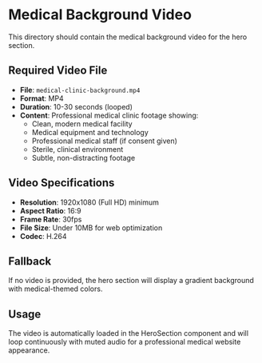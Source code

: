 # Medical Background Video

This directory should contain the medical background video for the hero section.

## Required Video File
- **File**: `medical-clinic-background.mp4`
- **Format**: MP4
- **Duration**: 10-30 seconds (looped)
- **Content**: Professional medical clinic footage showing:
  - Clean, modern medical facility
  - Medical equipment and technology
  - Professional medical staff (if consent given)
  - Sterile, clinical environment
  - Subtle, non-distracting footage

## Video Specifications
- **Resolution**: 1920x1080 (Full HD) minimum
- **Aspect Ratio**: 16:9
- **Frame Rate**: 30fps
- **File Size**: Under 10MB for web optimization
- **Codec**: H.264

## Fallback
If no video is provided, the hero section will display a gradient background with medical-themed colors.

## Usage
The video is automatically loaded in the HeroSection component and will loop continuously with muted audio for a professional medical website appearance.
